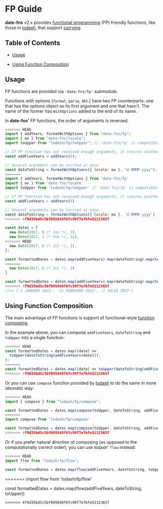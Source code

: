 # FP Guide

**date-fns** v2.x provides [functional programming](https://en.wikipedia.org/wiki/Functional_programming) (FP)
friendly functions, like those in [lodash](https://github.com/lodash/lodash/wiki/FP-Guide),
that support [currying](https://en.wikipedia.org/wiki/Currying).

## Table of Contents

- [Usage](#usage)

- [Using Function Composition](#using-function-composition)

## Usage

FP functions are provided via `'date-fns/fp'` submodule.

Functions with options (`format`, `parse`, etc.) have two FP counterparts:
one that has the options object as its first argument and one that hasn't.
The name of the former has `WithOptions` added to the end of its name.

In **date-fns'** FP functions, the order of arguments is reversed.

```javascript
<<<<<<< HEAD
import { addYears, formatWithOptions } from "date-fns/fp";
import { eo } from "date-fns/locale";
import toUpper from "lodash/fp/toUpper"; // 'date-fns/fp' is compatible with 'lodash/fp'!

// If FP function has not received enough arguments, it returns another function
const addFiveYears = addYears(5);

// Several arguments can be curried at once
const dateToString = formatWithOptions({ locale: eo }, "d MMMM yyyy");
=======
import { addYears, formatWithOptions } from 'date-fns/fp'
import { eo } from 'date-fns/locale'
import toUpper from 'lodash/fp/toUpper' // 'date-fns/fp' is compatible with 'lodash/fp'!

// If FP function has not received enough arguments, it returns another function
const addFiveYears = addYears(5)

// Several arguments can be curried at once
const dateToString = formatWithOptions({ locale: eo }, 'd MMMM yyyy')
>>>>>>> 4f9d35bd5c5bf095848f6fc99f7e7bfe5212365f

const dates = [
  new Date(2017, 0 /* Jan */, 1),
  new Date(2017, 1 /* Feb */, 11),
<<<<<<< HEAD
  new Date(2017, 6 /* Jul */, 2),
];

const formattedDates = dates.map(addFiveYears).map(dateToString).map(toUpper);
=======
  new Date(2017, 6 /* Jul */, 2)
]

const formattedDates = dates.map(addFiveYears).map(dateToString).map(toUpper)
>>>>>>> 4f9d35bd5c5bf095848f6fc99f7e7bfe5212365f
//=> ['1 JANUARO 2022', '11 FEBRUARO 2022', '2 JULIO 2022']
```

## Using Function Composition

The main advantage of FP functions is support of functional-style
[function composing](https://medium.com/making-internets/why-using-chain-is-a-mistake-9bc1f80d51ba).

In the example above, you can compose `addFiveYears`, `dateToString` and `toUpper` into a single function:

```javascript
<<<<<<< HEAD
const formattedDates = dates.map((date) =>
  toUpper(dateToString(addFiveYears(date))),
);
=======
const formattedDates = dates.map((date) => toUpper(dateToString(addFiveYears(date))))
>>>>>>> 4f9d35bd5c5bf095848f6fc99f7e7bfe5212365f
```

Or you can use `compose` function provided by [lodash](https://lodash.com) to do the same in more idiomatic way:

```javascript
<<<<<<< HEAD
import { compose } from "lodash/fp/compose";

const formattedDates = dates.map(compose(toUpper, dateToString, addFiveYears));
=======
import compose from 'lodash/fp/compose'

const formattedDates = dates.map(compose(toUpper, dateToString, addFiveYears))
>>>>>>> 4f9d35bd5c5bf095848f6fc99f7e7bfe5212365f
```

Or if you prefer natural direction of composing (as opposed to the computationally correct order),
you can use lodash' `flow` instead:

```javascript
<<<<<<< HEAD
import flow from "lodash/fp/flow";

const formattedDates = dates.map(flow(addFiveYears, dateToString, toUpper));
```
=======
import flow from 'lodash/fp/flow'

const formattedDates = dates.map(flow(addFiveYears, dateToString, toUpper))
```
>>>>>>> 4f9d35bd5c5bf095848f6fc99f7e7bfe5212365f
